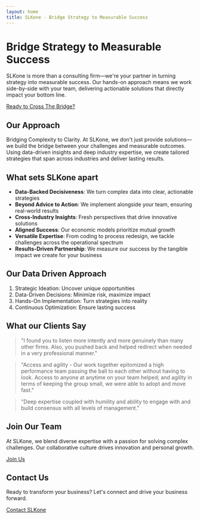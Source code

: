 ```yaml
---
layout: home
title: SLKone - Bridge Strategy to Measurable Success
---
```


# Bridge Strategy to Measurable Success

SLKone is more than a consulting firm—we're your partner in turning strategy into measurable success. Our hands-on approach means we work side-by-side with your team, delivering actionable solutions that directly impact your bottom line.

[Ready to Cross The Bridge?](#contact-us)

## Our Approach

Bridging Complexity to Clarity. At SLKone, we don't just provide solutions—we build the bridge between your challenges and measurable outcomes. Using data-driven insights and deep industry expertise, we create tailored strategies that span across industries and deliver lasting results.

## What sets SLKone apart

- **Data-Backed Decisiveness**: We turn complex data into clear, actionable strategies
- **Beyond Advice to Action**: We implement alongside your team, ensuring real-world results
- **Cross-Industry Insights**: Fresh perspectives that drive innovative solutions
- **Aligned Success**: Our economic models prioritize mutual growth
- **Versatile Expertise**: From coding to process redesign, we tackle challenges across the operational spectrum
- **Results-Driven Partnership**: We measure our success by the tangible impact we create for your business

## Our Data Driven Approach

1. Strategic Ideation: Uncover unique opportunities
2. Data-Driven Decisions: Minimize risk, maximize impact
3. Hands-On Implementation: Turn strategies into reality
4. Continuous Optimization: Ensure lasting success

## What our Clients Say

> "I found you to listen more intently and more genuinely than many other firms. Also, you pushed back and helped redirect when needed in a very professional manner."

> "Access and agility - Our work together epitomized a high performance team passing the ball to each other without having to look. Access to anyone at anytime on your team helped; and agility in terms of keeping the group small, we were able to adopt and move fast."

> "Deep expertise coupled with humility and ability to engage with and build consensus with all levels of management."

## Join Our Team

At SLKone, we blend diverse expertise with a passion for solving complex challenges. Our collaborative culture drives innovation and personal growth.

[Join Us](/careers)

## Contact Us

Ready to transform your business? Let's connect and drive your business forward. 

[Contact SLKone](#contact-us)